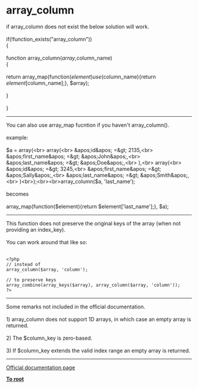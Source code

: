 # array_column



if array_column does not exist the below solution will work.<br><br>if(!function_exists("array_column"))<br>{<br><br>    function array_column($array,$column_name)<br>    {<br><br>        return array_map(function($element) use($column_name){return $element[$column_name];}, $array);<br><br>    }<br><br>}  

---

You can also use array_map fucntion if you haven&apos;t array_column().<br><br>example:<br><br>$a = array(<br>    array(<br>        &apos;id&apos; =&gt; 2135,<br>        &apos;first_name&apos; =&gt; &apos;John&apos;,<br>        &apos;last_name&apos; =&gt; &apos;Doe&apos;,<br>    ),<br>    array(<br>        &apos;id&apos; =&gt; 3245,<br>        &apos;first_name&apos; =&gt; &apos;Sally&apos;,<br>        &apos;last_name&apos; =&gt; &apos;Smith&apos;,<br>    )<br>);<br><br>array_column($a, &apos;last_name&apos;);<br><br>becomes<br><br>array_map(function($element){return $element[&apos;last_name&apos;];}, $a);  

---

This function does not preserve the original keys of the array (when not providing an index_key).<br><br>You can work around that like so:<br><br>

```
<?php
// instead of
array_column($array, 'column');

// to preserve keys
array_combine(array_keys($array), array_column($array, 'column'));
?>
```
  

---

Some remarks not included in the official documentation.<br><br>1) array_column does not support 1D arrays, in which case an empty array is returned.<br><br>2) The $column_key is zero-based.<br><br>3) If $column_key extends the valid index range an empty array is returned.  

---

[Official documentation page](https://www.php.net/manual/en/function.array-column.php)

**[To root](/README.md)**